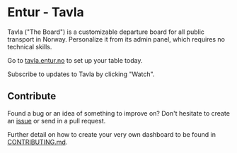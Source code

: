 # Entur - Tavla

Tavla ("The Board") is a customizable departure board for all public transport in Norway.
Personalize it from its admin panel, which requires no technical skills.

Go to [tavla.entur.no](https://tavla.entur.no) to set up your table today.

Subscribe to updates to Tavla by clicking "Watch".

## Contribute

Found a bug or an idea of something to improve on? Don't hesitate to create an [issue](https://github.com/entur/tavla/issues/new) or send in a pull request.

Further detail on how to create your very own dashboard to be found in [CONTRIBUTING.md](/CONTRIBUTING.md).
